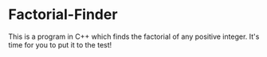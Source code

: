 # Factorial-Finder
This is a program in C++ which finds the factorial of any positive integer. It's time for you to put it to the test!
